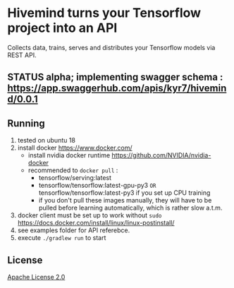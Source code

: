 # Hivemind turns your Tensorflow project into an API

Collects data, trains, serves and distributes your Tensorflow models via REST API.

## STATUS alpha; implementing swagger schema : https://app.swaggerhub.com/apis/kyr7/hivemind/0.0.1

## Running
1. tested on ubuntu 18
1. install docker https://www.docker.com/
    * install nvidia docker runtime https://github.com/NVIDIA/nvidia-docker
    * recommended to `docker pull` : 
       * tensorflow/serving:latest
       * tensorflow/tensorflow:latest-gpu-py3 `OR` tensorflow/tensorflow:latest-py3 if you set up CPU training
       * if you don't pull these images manually, they will have to be pulled before learning automatically, which is rather slow a.t.m.
1. docker client must be set up to work without `sudo` https://docs.docker.com/install/linux/linux-postinstall/
1. see examples folder for API referebce.
1. execute `./gradlew run` to start

## License

[Apache License 2.0](LICENSE)
